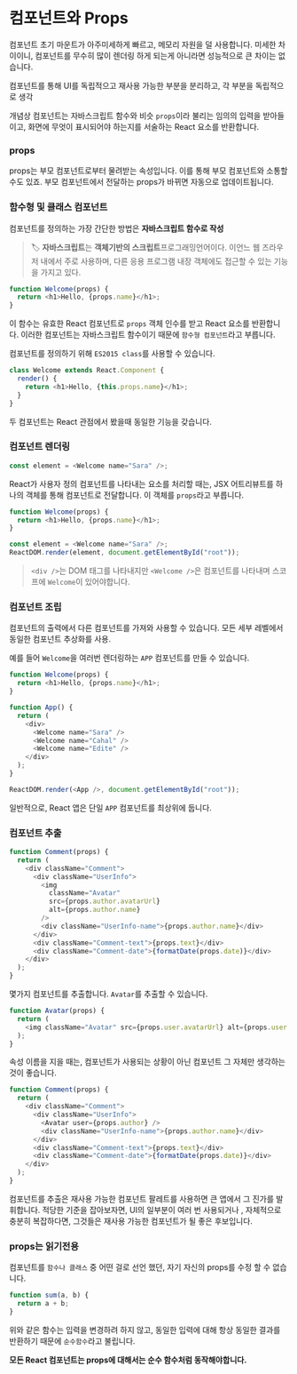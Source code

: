 # 컴포넌트와 Props

컴포넌트 초기 마운트가 아주미세하게 빠르고, 메모리 자원을 덜 사용합니다. 미세한 차이이니, 컴포넌트를 무수히 많이 렌더링 하게 되는게 아니라면 성능적으로 큰 차이는 없습니다.

컴포넌트를 통해 UI를 독립적으고 재사용 가능한 부분을 분리하고, 각 부분을 독립적으로 생각

개념상 컴포넌트는 자바스크립트 함수와 비슷 `props`이라 불리는 임의의 입력을 받아들이고, 화면에 무엇이 표시되어야 하는지를 서술하는 React 요소를 반환합니다.

### props

props는 부모 컴포넌트로부터 물려받는 속성입니다. 이를 통해 부모 컴포넌트와 소통할 수도 있죠. 부모 컴포넌트에서 전달하는 props가 바뀌면 자동으로 업데이트됩니다.

### 함수형 및 클래스 컴포넌트

컴포넌트를 정의하는 가장 간단한 방법은 **자바스크립트 함수로 작성**

> 🏷 **자바스크립트**는 **객체기반의 스크립트**프로그래밍언어이다. 이언느 웹 즈라우저 내에서 주로 사용하며, 다른 응용 프로그램 내장 객체에도 접근할 수 있는 기능을 가지고 있다.

```js
function Welcome(props) {
  return <h1>Hello, {props.name}</h1>;
}
```

이 함수는 유효한 React 컴포넌트로 `props` 객체 인수를 받고 React 요소를 반환합니다. 이러한 컴포넌트는 자바스크립트 함수이기 때문에 `함수형 컴포넌트`라고 부릅니다.

컴포넌트를 정의하기 위해 `ES2015 class`를 사용할 수 있습니다.

```js
class Welcome extends React.Component {
  render() {
    return <h1>Hello, {this.props.name}</h1>;
  }
}
```

두 컴포넌트는 React 관점에서 봤을때 동일한 기능을 갖습니다.

### 컴포넌트 렌더링

```js
const element = <Welcome name="Sara" />;
```

React가 사용자 정의 컴포넌트를 나타내는 요소를 처리할 때는, JSX 어트리뷰트를 하나의 객체를 통해 컴포넌트로 전달합니다. 이 객체를 `props`라고 부릅니다.

```js
function Welcome(props) {
  return <h1>Hello, {props.name}</h1>;
}

const element = <Welcome name="Sara" />;
ReactDOM.render(element, document.getElementById("root"));
```

> `<div />`는 DOM 태그를 나타내지만 `<Welcome />`은 컴포넌트를 나타내며 스코프에 `Welcome`이 있어야합니다.

### 컴포넌트 조립

컴포넌트의 출력에서 다른 컴포넌트를 가져와 사용할 수 있습니다. 모든 세부 레벨에서 동일한 컴포넌트 추상화를 사용.

예를 들어 `Welcome`을 여러번 렌더링하는 `APP` 컴포넌트를 만들 수 있습니다.

```js
function Welcome(props) {
  return <h1>Hello, {props.name}</h1>;
}

function App() {
  return (
    <div>
      <Welcome name="Sara" />
      <Welcome name="Cahal" />
      <Welcome name="Edite" />
    </div>
  );
}

ReactDOM.render(<App />, document.getElementById("root"));
```

일반적으로, React 앱은 단일 `APP` 컴포넌트를 최상위에 둡니다.

### 컴포넌트 추출

```js
function Comment(props) {
  return (
    <div className="Comment">
      <div className="UserInfo">
        <img
          className="Avatar"
          src={props.author.avatarUrl}
          alt={props.author.name}
        />
        <div className="UserInfo-name">{props.author.name}</div>
      </div>
      <div className="Comment-text">{props.text}</div>
      <div className="Comment-date">{formatDate(props.date)}</div>
    </div>
  );
}
```

몇가지 컴포넌트를 추출합니다.
`Avatar`를 추출할 수 있습니다.

```js
function Avatar(props) {
  return (
    <img className="Avatar" src={props.user.avatarUrl} alt={props.user.name} />
  );
}
```

속성 이름을 지을 때는, 컴포넌트가 사용되는 상황이 아닌 컴포넌트 그 자체만 생각하는 것이 좋습니다.

```js
function Comment(props) {
  return (
    <div className="Comment">
      <div className="UserInfo">
        <Avatar user={props.author} />
        <div className="UserInfo-name">{props.author.name}</div>
      </div>
      <div className="Comment-text">{props.text}</div>
      <div className="Comment-date">{formatDate(props.date)}</div>
    </div>
  );
}
```

컴포넌트를 추출은 재사용 가능한 컴포넌트 팔레트를 사용하면 큰 앱에서 그 진가를 발휘합니다. 적당한 기준을 잡아보자면, UI의 일부분이 여러 번 사용되거나 , 자체적으로 충분히 복잡하다면, 그것들은 재사용 가능한 컴포넌트가 될 좋은 후보입니다.

### props는 읽기전용

컴포넌트를 `함수나 클래스` 중 어떤 걸로 선언 했던, 자기 자신의 props를 수정 할 수 없습니다.

```js
function sum(a, b) {
  return a + b;
}
```

위와 같은 함수는 입력을 변경하려 하지 않고, 동일한 입력에 대해 항상 동일한 결과를 반환하기 때문에 `순수함수`라고 불립니다.

**모든 React 컴포넌트는 props에 대해서는 순수 함수처럼 동작해야합니다.**
